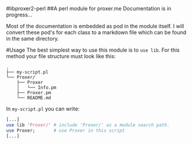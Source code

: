 #libproxer2-perl
##A perl module for proxer.me 
Documentation is in progress... 

Most of the documentation is embedded as pod in the module itself.
I will convert these pod's for each class to a markdown file which can be found in the same directory.

#Usage
The best simplest way to use this module is to `use lib`. 
For this method your file structure must look like this:

```
.
├── my-script.pl
└── Proxer/
    ├── Proxer
    │   └── Info.pm
    ├── Proxer.pm
    └── README.md
```

In `my-script.pl` you can write:
```Perl
[...]
use lib 'Proxer/' # include 'Proxer/' as a module search path.
use Proxer;       # use Proxer in this script
[...]
```
